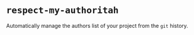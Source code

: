 # `respect-my-authoritah`

Automatically manage the authors list of your project from the `git` history.
